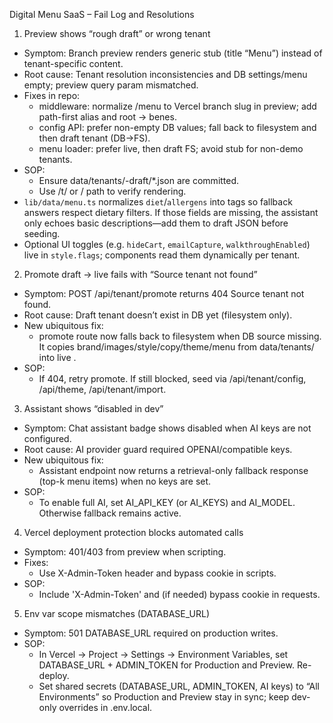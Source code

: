 Digital Menu SaaS – Fail Log and Resolutions

1) Preview shows “rough draft” or wrong tenant
- Symptom: Branch preview renders generic stub (title “Menu”) instead of tenant-specific content.
- Root cause: Tenant resolution inconsistencies and DB settings/menu empty; preview query param mismatched.
- Fixes in repo:
  - middleware: normalize /menu to Vercel branch slug in preview; add path-first alias and root → benes.
  - config API: prefer non-empty DB values; fall back to filesystem and then draft tenant (DB→FS).
  - menu loader: prefer live, then draft FS; avoid stub for non-demo tenants.
- SOP:
  - Ensure data/tenants/<slug>-draft/*.json are committed.
  - Use /t/<slug> or /<slug> path to verify rendering.
- `lib/data/menu.ts` normalizes `diet`/`allergens` into tags so fallback answers respect dietary filters. If those fields are missing, the assistant only echoes basic descriptions—add them to draft JSON before seeding.
- Optional UI toggles (e.g. `hideCart`, `emailCapture`, `walkthroughEnabled`) live in `style.flags`; components read them dynamically per tenant.

2) Promote draft → live fails with “Source tenant not found”
- Symptom: POST /api/tenant/promote returns 404 Source tenant not found.
- Root cause: Draft tenant doesn’t exist in DB yet (filesystem only).
- New ubiquitous fix:
  - promote route now falls back to filesystem when DB source missing. It copies brand/images/style/copy/theme/menu from data/tenants/<from> into live <to>.
- SOP:
  - If 404, retry promote. If still blocked, seed via /api/tenant/config, /api/theme, /api/tenant/import.

3) Assistant shows “disabled in dev”
- Symptom: Chat assistant badge shows disabled when AI keys are not configured.
- Root cause: AI provider guard required OPENAI/compatible keys.
- New ubiquitous fix:
  - Assistant endpoint now returns a retrieval-only fallback response (top-k menu items) when no keys are set.
- SOP:
  - To enable full AI, set AI_API_KEY (or AI_KEYS) and AI_MODEL. Otherwise fallback remains active.

4) Vercel deployment protection blocks automated calls
- Symptom: 401/403 from preview when scripting.
- Fixes:
  - Use X-Admin-Token header and bypass cookie in scripts.
- SOP:
  - Include 'X-Admin-Token' and (if needed) bypass cookie in requests.

5) Env var scope mismatches (DATABASE_URL)
- Symptom: 501 DATABASE_URL required on production writes.
- SOP:
  - In Vercel → Project → Settings → Environment Variables, set DATABASE_URL + ADMIN_TOKEN for Production and Preview. Re-deploy.
  - Set shared secrets (DATABASE_URL, ADMIN_TOKEN, AI keys) to “All Environments” so Production and Preview stay in sync; keep dev-only overrides in .env.local.


